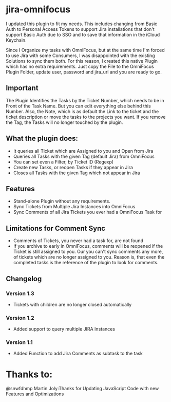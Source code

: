 # jira-omnifocus

I updated this plugin to fit my needs.
This includes changing from Basic Auth to Personal Access Tokens to support Jira installations that don't support Basic Auth due to SSO and to save that information in the iCloud Keychain.



Since I Organize my tasks with OmniFocus, but at the same time I'm forced to use Jira with some Consumers, I was disappointed with the existing Solutions to sync them both.  For this reason, I created this native Plugin which has no extra requirements. Just copy the File to the OmniFocus Plugin Folder,  update user, password and jira_url and you are ready to go.

## Important
The Plugin Identifies the Tasks by the Ticket Number, which needs to be in Front of the Task Name.
But you can edit everything else behind this Number. Also, the Note, which is as default the Link to the ticket and the ticket description or move the tasks to the projects you want. If you remove the Tag, the Tasks will no longer touched by the plugin.

## What the plugin does:
 * It queries all Ticket which are Assigned to you and Open from Jira
 * Queries all Tasks with the given Tag (default Jira) from OmniFocus
 * You can set even a Filter, by Ticket ID (Regexp)
 * Create new Tasks, or reopen Tasks if they appear in Jira
 * Closes all Tasks with the given Tag which not appear in Jira

## Features
 * Stand-alone Plugin without any requirements.
 * Sync Tickets from Multiple Jira Instances into OmniFocus
 * Sync Comments of all Jira Tickets you ever had a OmniFocus Task for

## Limitations for Comment Sync
 * Comments of Tickets, you never had a task for, are not found
 * If you archive to early in OmniFocus, comments will be reopened if the Ticket is still assigned to you. Our you can't sync comments any more, of tickets which are no longer assigned to you.  Reason is, that even the completed tasks is the reference of the plugin to look for comments.

## Changelog
### Version 1.3
 * Tickets with children are no longer closed automatically

### Version 1.2
 * Added support to query multiple JIRA Instances

### Version 1.1
 * Added Function to add Jira Comments as subtask to the task



# Thanks to:
@snwfdhmp Martin Joly:Thanks for Updating JavaScript Code with new Features and Optimizations
